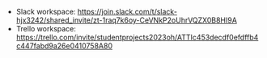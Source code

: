  * Slack workspace: https://join.slack.com/t/slack-hjx3242/shared_invite/zt-1raq7k6oy-CeVNkP2oUhrVQZX0B8HI9A
 * Trello workspace: https://trello.com/invite/studentprojects2023oh/ATTIc453decdf0efdffb4c447fabd9a26e0410758A80